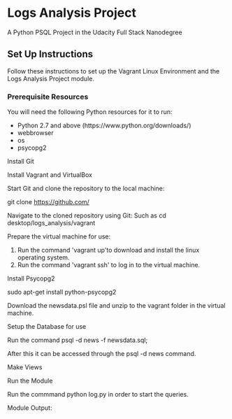 # Logs Analysis Project
A Python PSQL Project in the Udacity Full Stack Nanodegree

## Set Up Instructions
Follow these instructions to set up the Vagrant Linux Environment and the Logs Analysis Project module.

### Prerequisite Resources
You will need the following Python resources for it to run:
<ul>
  <li>Python 2.7 and above (https://www.python.org/downloads/)
  <li>webbrowser
  <li>os
  <li>psycopg2
</ul>

Install Git

Install Vagrant and VirtualBox

Start Git and clone the repository to the local machine:

git clone https://github.com/

Navigate to the cloned repository using Git:
Such as cd desktop/logs_analysis/vagrant

Prepare the virtual machine for use:
1. Run the command 'vagrant up'to download and install the linux operating system.
2. Run the command 'vagrant ssh' to log in to the virtual machine.

Install Psycopg2

sudo apt-get install python-psycopg2

Download the newsdata.psl file and unzip to the vagrant folder in the virtual machine.

Setup the Database for use

Run the command psql -d news -f newsdata.sql;

After this it can be accessed through the psql -d news command. 

Make Views

Run the Module

Run the commmand python log.py in order to start the queries.

Module Output:

